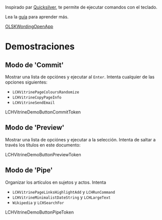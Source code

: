Inspirado par [Quicksilver](https://qsapp.com), te permite de ejecutar comandos con el teclado.

Lea la [guía](LCHVitrineTokenGuideURL) para aprender más.

<a class="LCHVitrineContentAppButton OLSKDecorPress OLSKDecorPressCall" href="LCHVitrineTokenComposeURL">OLSKWordingOpenApp</a>

<div class="LCHVitrineDemos">

# Demostraciones

## Modo de 'Commit'

Mostrar una lista de opciónes y ejecutar al `Enter`. Intenta cualquier de las opciones siguientes:
- `LCHVitrinePageColoursRandomize`
- `LCHVitrineCopyPageInfo`
- `LCHVitrineSendEmail`

LCHVitrineDemoButtonCommitToken

## Modo de 'Preview'

Mostrar una lista de opciónes y ejecutar a la selección. Intenta de saltar a través los títulos en este documento:

LCHVitrineDemoButtonPreviewToken

## Modo de 'Pipe'

Organizar los artículos en sujetos y actos. Intenta
- `LCHVitrinePageLinksHighlightAdd` y `LCHRunCommand`
- `LCHVitrineMinimalistDateString` y `LCHLargeText`
- `Wikipedia` y `LCHSearchFor`

LCHVitrineDemoButtonPipeToken
	
</div>
